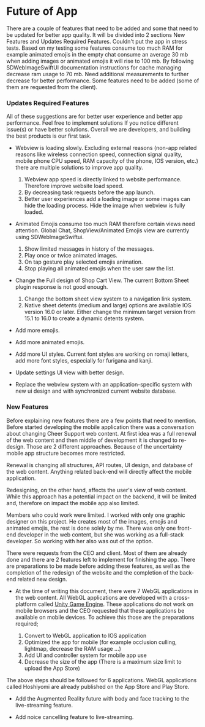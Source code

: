 # Future of App

There are a couple of features that need to be added and some that need to be updated for better app quality. It will be divided into 2 sections New Features and Updates Required Features. Couldn't put the app in stress tests. Based on my testing some features consume too much RAM for example animated emojis in the empty chat consume an average 30 mb when adding images or animated emojis it will rise to 100 mb. By following SDWebImageSwiftUI documentation instructions for cache managing decrease ram usage to 70 mb. Need additional measurements to further decrease for better performance. Some features need to be added (some of them are requested from the client). 

### Updates Required Features

All of these suggestions are for better user experience and better app performance.  Feel free to implement solutions If you notice different issue(s) or have better solutions. Overall we are developers, and building the best products is our first task.

-  Webview is loading slowly. Excluding external reasons (non-app related reasons like wireless connection speed, connection signal quality, mobile phone CPU speed, RAM capacity of the phone, IOS version, etc.) there are multiple solutions to improve app quality. 
    1. Webview app speed is directly linked to website performance. Therefore improve website load speed.
    2. By decreasing task requests before the app launch.
    3. Better user experiences add a loading image or some images can hide the loading process. Hide the image when webview is fully loaded.

-  Animated Emojis consume too much RAM therefore certain views need attention. Global Chat, ShopView/Animated Emojis view are currently using SDWebImageSwiftui. 
    1. Show limited messages in history of the messages.
    2. Play once or twice animated images. 
    3. On tap gesture play selected emojis animation.
    4. Stop playing all animated emojis when the user saw the list.  

- Change the Full design of Shop Cart View. The current Bottom Sheet plugin response is not good enough.
    1. Change the bottom sheet view system to a navigation link system.
    2. Native sheet detents (medium and large) options are available IOS version 16.0 or later. Either change the minimum target version from 15.1 to 16.0 to create a dynamic detents system.  
    
- Add more emojis.

- Add more animated emojis.

- Add more UI styles. Current font styles are working on romaji letters, add more font styles, especially for furigana and kanji. 

- Update settings UI view with better design.

- Replace the webview system with an application-specific system with new ui design and with synchronized current website database.



### New Features

 Before explaining new features there are a few points that need to mention. Before started developing the mobile application there was a conversation about changing Cheer Support web content. At first idea was a full renewal of the web content and then middle of development it is changed to re-design. Those are 2 different approaches. Because of the uncertainty mobile app structure becomes more restricted.
 
 Renewal is changing all structures, API routes, UI design, and database of the web content. Anything related back-end will directly affect the mobile application.  
 
 Redesigning, on the other hand, affects the user's view of web content. While this approach has a potential impact on the backend, it will be limited and, therefore on impact the mobile app also limited. 

 Members who could work were limited. I worked with only one graphic designer on this project. He creates most of the images, emojis and animated emojis, the rest is done solely by me. There was only one front-end developer in the web content, but she was working as a full-stack developer. So working with her also was out of the option.

 There were requests from the CEO and client. Most of them are already done and there are 2 features left to implement for finishing the app. There are preparations to be made before adding these features, as well as the completion of the redesign of the website and the completion of the back-end related new design.

 - At the time of writing this document, there were 7 WebGL applications in the web content. All WebGL applications are developed with a cross-platform called [Unity Game Engine](https://unity.com/). These applications do not work on mobile browsers and the CEO requested that these applications be available on mobile devices. To achieve this those are the preparations required;
    
    1. Convert to WebGL application to IOS application
    2. Optimized the app for mobile (for example occlusion culling, lightmap, decrease the RAM usage ...)
    3. Add UI and controller system for mobile app use
    4. Decrease the size of the app (There is a maximum size limit to upload the App Store)

 The above steps should be followed for 6 applications. WebGL applications called Hoshiyomi are already published on the App Store and Play Store.

 - Add the Augmented Reality future with body and face tracking to the live-streaming feature. 

 - Add noice cancelling feature to live-streaming.


